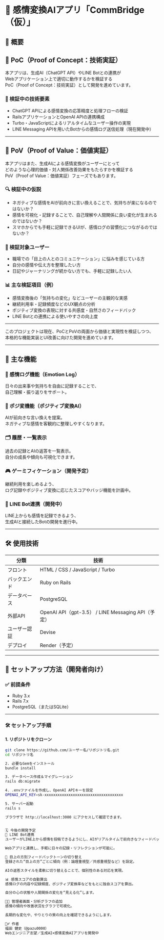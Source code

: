 # 🤖 感情変換AIアプリ「CommBridge（仮）」

## 📌 概要


## 🧪 PoC（Proof of Concept：技術実証）

本アプリは、生成AI（ChatGPT API）やLINE Botとの連携が  
Webアプリケーション上で適切に動作するかを検証する  
PoC（Proof of Concept：技術実証）として開発を進めています。

### 🔧 検証中の技術要素

- ChatGPT APIによる感情変換の応答精度と処理フローの検証
- RailsアプリケーションとOpenAI APIの連携構成
- Turbo・JavaScriptによるリアルタイムなユーザー操作の実現
- LINE Messaging APIを用いたBotからの感情ログ送信処理（現在開発中）

---

## 🧭 PoV（Proof of Value：価値実証）

本アプリはまた、生成AIによる感情変換がユーザーにとって  
どのような心理的価値・対人関係改善効果をもたらすかを検証する  
PoV（Proof of Value：価値実証）フェーズでもあります。

### 🔍 検証中の仮説

- ネガティブな感情をAIが前向きに言い換えることで、気持ちが楽になるのではないか？
- 感情を可視化・記録することで、自己理解や人間関係に良い変化が生まれるのではないか？
- スマホからでも手軽に記録できるUIが、感情ログの習慣化につながるのではないか？

### 🎯 検証対象ユーザー

- 職場での「目上の人とのコミュニケーション」に悩みを感じている方
- 自分の感情や伝え方を整理したい方
- 日記やジャーナリングが続かない方でも、手軽に記録したい人

### 📊 主な検証項目（例）

- 感情変換後の「気持ちの変化」などユーザーの主観的な実感
- 継続利用率・記録頻度などのUX観点の分析
- ポジティブ変換の表現に対する共感度・自然さのフィードバック
- LINE Botとの連携による使いやすさの向上度

---

このプロジェクトは現在、PoCとPoVの両面から価値と実現性を検証しつつ、  
本格的な機能実装とUI改善に向けた開発を進めています。

---

## 🧩 主な機能

### 🌈 感情ログ機能（Emotion Log）
日々の出来事や気持ちを自由に記録することで、  
自己理解・振り返りをサポート。

### 💬 ポジ変機能（ポジティブ変換AI）
AIが前向きな言い換えを提案。  
ネガティブな感情を客観的に整理しやすくなります。

### 🗂 履歴・一覧表示
過去の記録とAIの返答を一覧表示。  
自分の成長や傾向も可視化できます。

### 🎮 ゲーミフィケーション（開発予定）
継続利用を楽しめるよう、  
ログ記録やポジティブ変換に応じたスコアやバッジ機能を計画中。

### 🤖 LINE Bot連携（開発中）
LINE上からも感情を記録できるよう、  
生成AIと接続したBotの開発を進行中。

---

## 🛠 使用技術

| 分類 | 技術 |
|------|------|
| フロント | HTML / CSS / JavaScript / Turbo |
| バックエンド | Ruby on Rails |
| データベース | PostgreSQL |
| 外部API | OpenAI API（gpt-3.5） / LINE Messaging API（予定） |
| ユーザー認証 | Devise |
| デプロイ | Render（予定） |

---

## 🚀 セットアップ方法（開発者向け）

### ✅ 前提条件

- Ruby 3.x  
- Rails 7.x  
- PostgreSQL（またはSQLite）

---

### 🛠 セットアップ手順

#### 1. リポジトリをクローン

```bash
git clone https://github.com/ユーザー名/リポジトリ名.git
cd リポジトリ名

2. 必要なGemをインストール
bundle install

3. データベース作成＆マイグレーション
rails db:migrate

4. .envファイルを作成し、OpenAI APIキーを設定
OPENAI_API_KEY=sk-xxxxxxxxxxxxxxxxxxxxxxxxxxxxxxxxxxxx

5. サーバー起動
rails s

ブラウザで http://localhost:3000 にアクセスして確認できます。


🗓 今後の開発予定
🤖 LINE Bot連携
ユーザーがLINE上から感情を投稿できるようにし、AIがリアルタイムで前向きなフィードバックを返す仕組みを構築。

Webアプリと連携し、手軽に日々の記録・リフレクションが可能に。

👤 目上の方別フィードバックトーンの切り替え
登録された“目上の方”ごとに傾向（例：論理重視型／共感重視型など）を設定。

AIの返答スタイルを柔軟に切り替えることで、個別性のある対応を実現。

📊 感情スコアの自動算出
感情ログの内容や記録頻度、ポジティブ変換率などをもとに独自スコアを算出。

自分の心の状態や人間関係の変化を“見える化”します。

🧑‍💼 管理者画面・分析グラフの追加
感情の傾向や改善状況をグラフで可視化。

長期的な変化や、やりとりの質の向上を確認できるようにします。

🙋‍♂️ 作者
福田 健史（@pazu0000）
Webエンジニア志望／生成AI×感情変換AIアプリを開発中